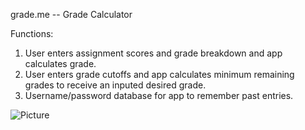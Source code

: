 grade.me -- Grade Calculator

Functions:
1) User enters assignment scores and grade breakdown and app calculates grade.
2) User enters grade cutoffs and app calculates minimum remaining grades to receive an inputed desired grade.
3) Username/password database for app to remember past entries.

![Picture](https://raw.github.com/rswang/grade.me/master/grademe.png)